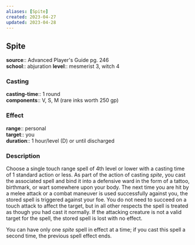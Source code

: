 ```yaml
---
aliases: [Spite]
created: 2023-04-27
updated: 2023-04-28
---
```


## Spite

**source**:: Advanced Player's Guide pg. 246  
**school**:: abjuration
**level**:: mesmerist 3, witch 4

### Casting

**casting-time**:: 1 round  
**components**:: V, S, M (rare inks worth 250 gp)

### Effect

**range**:: personal  
**target**:: you  
**duration**:: 1 hour/level (D) or until discharged

### Description

Choose a single touch range spell of 4th level or lower with a casting time of 1 standard action or less. As part of the action of casting *spite*, you cast the associated spell and bind it into a defensive ward in the form of a tattoo, birthmark, or wart somewhere upon your body. The next time you are hit by a melee attack or a combat maneuver is used successfully against you, the stored spell is triggered against your foe. You do not need to succeed on a touch attack to affect the target, but in all other respects the spell is treated as though you had cast it normally. If the attacking creature is not a valid target for the spell, the stored spell is lost with no effect.  
  
You can have only one *spite* spell in effect at a time; if you cast this spell a second time, the previous spell effect ends.
